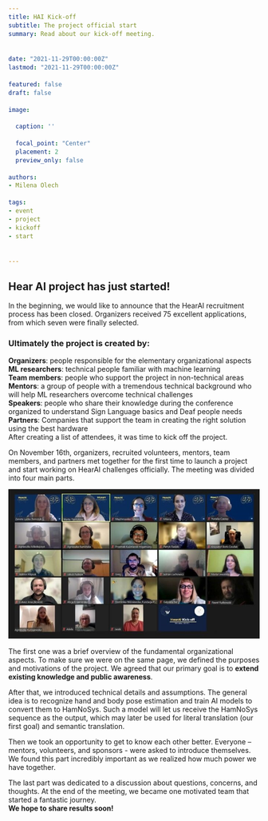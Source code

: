 ```yaml
---
title: HAI Kick-off
subtitle: The project official start
summary: Read about our kick-off meeting.


date: "2021-11-29T00:00:00Z"
lastmod: "2021-11-29T00:00:00Z"

featured: false
draft: false

image:

  caption: ''

  focal_point: "Center"
  placement: 2
  preview_only: false

authors:
- Milena Olech

tags:
- event
- project
- kickoff
- start


---
```




## Hear AI project has just started!
In the beginning, we would like to announce that the HearAI recruitment process has been closed. Organizers received 75 excellent applications, from which seven were finally selected.

### Ultimately the project is created by:
**Organizers**: people responsible for the elementary organizational aspects<br>
**ML researchers**: technical people familiar with machine learning<br>
**Team members**: people who support the project in non-technical areas<br>
**Mentors**: a group of people with a tremendous technical background who will help ML researchers overcome technical challenges<br>
**Speakers**: people who share their knowledge during the conference organized to understand Sign Language basics and Deaf people needs<br>
**Partners**: Companies that support the team in creating the right solution using the best hardware<br>
After creating a list of attendees, it was time to kick off the project.<br>

On November 16th, organizers, recruited volunteers, mentors, team members, and partners met together for the first time to launch a project and start working on HearAI challenges officially.
The meeting was divided into four main parts. <br>

![Quick photo of everyone involved](https://github.com/majsylw/SecondVoice/blob/kickoff-post/content/post/2-Kick-off/preview-full-1637181330439%20(1).jpg)

The first one was a brief overview of the fundamental organizational aspects. To make sure we were on the same page, we defined the purposes and motivations of the project. We agreed that our primary goal is to **extend existing knowledge and public awareness**.<br>

After that, we introduced technical details and assumptions. The general idea is to recognize hand and body pose estimation and train AI models to convert them to HamNoSys. Such a model will let us receive the HamNoSys sequence as the output, which may later be used for literal translation (our first goal) and semantic translation.<br>

Then we took an opportunity to get to know each other better. Everyone – mentors, volunteers, and sponsors - were asked to introduce themselves. We found this part incredibly important as we realized how much power we have together.<br>

The last part was dedicated to a discussion about questions, concerns, and thoughts. At the end of the meeting, we became one motivated team that started a fantastic journey.<br>
**We hope to share results soon!**<br>

